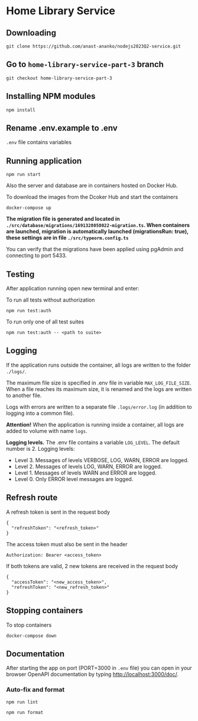 # Home Library Service

## Downloading

```
git clone https://github.com/anast-ananko/nodejs2023Q2-service.git
```

## Go to `home-library-service-part-3` branch

```
git checkout home-library-service-part-3
```

## Installing NPM modules

```
npm install
```

## Rename .env.example to .env

`.env` file contains variables

## Running application

```
npm run start
```

Also the server and database are in containers hosted on Docker Hub.

To download the images from the Dcoker Hub and start the containers

```
docker-compose up
```

**The migration file is generated and located in `./src/database/migrations/1691328058022-migration.ts`. When containers are launched, migration is automatically launched (migrationsRun: true), these settings are in file `./src/typeorm.config.ts`**

You can verify that the migrations have been applied using pgAdmin and connecting to port 5433.

## Testing

After application running open new terminal and enter:

To run all tests without authorization

```
npm run test:auth
```

To run only one of all test suites

```
npm run test:auth -- <path to suite>
```

## Logging

If the application runs outside the container, all logs are written to the folder `./logs/`.

The maximum file size is specified in .env file in variable `MAX_LOG_FILE_SIZE`. When a file reaches its maximum size, it is renamed and the logs are written to another file.

Logs with errors are written to a separate file `.logs/error.log` (in addition to logging into a common file).

**Attention!** When the application is running inside a container, all logs are added to volume with name `logs`.

**Logging levels.** The .env file contains a variable `LOG_LEVEL`. The default number is 2. Logging levels:
 - Level 3. Messages of levels VERBOSE, LOG, WARN, ERROR are logged.
 - Level 2. Messages of levels LOG, WARN, ERROR are logged.
 - Level 1. Messages of levels WARN and ERROR are logged.
 - Level 0. Only ERROR level messages are logged.

## Refresh route

A refresh token is sent in the request body

```
{
  "refreshToken": "<refresh_token>"
}
```

The access token must also be sent in the header 

```
Authorization: Bearer <access_token>
```

If both tokens are valid, 2 new tokens are received in the request body

```
{
  "accessToken": "<new_access_token>",
  "refreshToken": "<new_refresh_token>"
}
```

## Stopping containers

To stop containers

```
docker-compose down
```

## Documentation

After starting the app on port (PORT=3000 in `.env` file) you can open
in your browser OpenAPI documentation by typing <http://localhost:3000/doc/>.

### Auto-fix and format

```
npm run lint
```

```
npm run format
```
